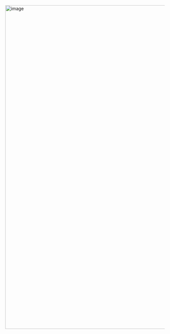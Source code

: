 <img width="1022" alt="image" src="https://github.com/shayvana/productivitytracker/assets/19787070/3e98c224-ba20-419e-9b8e-9e0d74368725">
